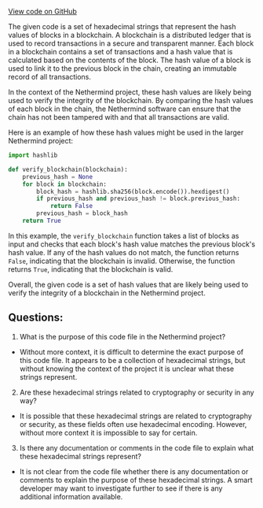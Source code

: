 [View code on GitHub](https://github.com/NethermindEth/nethermind/src/bench_precompiles/vectors/sha256/current/input_param_scalar_200_gas_144.csv)

The given code is a set of hexadecimal strings that represent the hash values of blocks in a blockchain. A blockchain is a distributed ledger that is used to record transactions in a secure and transparent manner. Each block in a blockchain contains a set of transactions and a hash value that is calculated based on the contents of the block. The hash value of a block is used to link it to the previous block in the chain, creating an immutable record of all transactions.

In the context of the Nethermind project, these hash values are likely being used to verify the integrity of the blockchain. By comparing the hash values of each block in the chain, the Nethermind software can ensure that the chain has not been tampered with and that all transactions are valid.

Here is an example of how these hash values might be used in the larger Nethermind project:

```python
import hashlib

def verify_blockchain(blockchain):
    previous_hash = None
    for block in blockchain:
        block_hash = hashlib.sha256(block.encode()).hexdigest()
        if previous_hash and previous_hash != block.previous_hash:
            return False
        previous_hash = block_hash
    return True
```

In this example, the `verify_blockchain` function takes a list of blocks as input and checks that each block's hash value matches the previous block's hash value. If any of the hash values do not match, the function returns `False`, indicating that the blockchain is invalid. Otherwise, the function returns `True`, indicating that the blockchain is valid.

Overall, the given code is a set of hash values that are likely being used to verify the integrity of a blockchain in the Nethermind project.
## Questions: 
 1. What is the purpose of this code file in the Nethermind project?
- Without more context, it is difficult to determine the exact purpose of this code file. It appears to be a collection of hexadecimal strings, but without knowing the context of the project it is unclear what these strings represent.

2. Are these hexadecimal strings related to cryptography or security in any way?
- It is possible that these hexadecimal strings are related to cryptography or security, as these fields often use hexadecimal encoding. However, without more context it is impossible to say for certain.

3. Is there any documentation or comments in the code file to explain what these hexadecimal strings represent?
- It is not clear from the code file whether there is any documentation or comments to explain the purpose of these hexadecimal strings. A smart developer may want to investigate further to see if there is any additional information available.